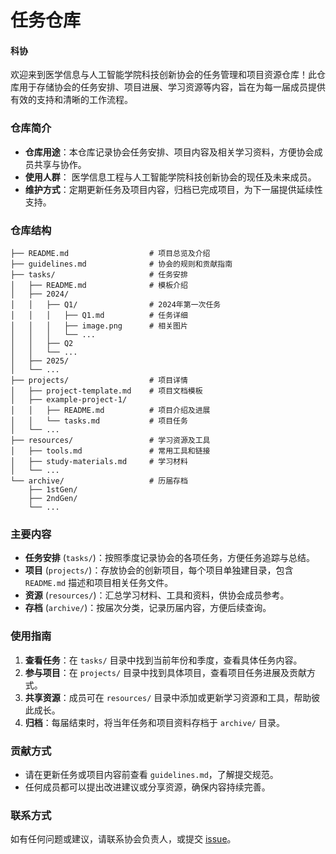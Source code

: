 # 任务仓库

#### 科协 

欢迎来到医学信息与人工智能学院科技创新协会的任务管理和项目资源仓库！此仓库用于存储协会的任务安排、项目进展、学习资源等内容，旨在为每一届成员提供有效的支持和清晰的工作流程。

### 仓库简介
- **仓库用途**：本仓库记录协会任务安排、项目内容及相关学习资料，方便协会成员共享与协作。
- **使用人群**：
医学信息工程与人工智能学院科技创新协会的现任及未来成员。
- **维护方式**：定期更新任务及项目内容，归档已完成项目，为下一届提供延续性支持。

### 仓库结构
```plaintext
├── README.md                  # 项目总览及介绍
├── guidelines.md              # 协会的规则和贡献指南
├── tasks/                     # 任务安排
│   ├── README.md              # 模板介绍
│   ├── 2024/
│   │   ├── Q1/                # 2024年第一次任务
│   │   │   ├── Q1.md          # 任务详细   
│   │   │   ├── image.png      # 相关图片
│   │   │   └── ...        
│   │   ├── Q2
│   │   └── ...
│   ├── 2025/
│   └── ...
├── projects/                  # 项目详情
│   ├── project-template.md    # 项目文档模板
│   ├── example-project-1/     
│   │   ├── README.md          # 项目介绍及进展
│   │   └── tasks.md           # 项目任务
│   └── ...
├── resources/                 # 学习资源及工具
│   ├── tools.md               # 常用工具和链接
│   ├── study-materials.md     # 学习材料
│   └── ...
└── archive/                   # 历届存档
    ├── 1stGen/
    ├── 2ndGen/
    └── ...
```
### 主要内容
- **任务安排** (`tasks/`)：按照季度记录协会的各项任务，方便任务追踪与总结。
- **项目** (`projects/`)：存放协会的创新项目，每个项目单独建目录，包含 `README.md` 描述和项目相关任务文件。
- **资源** (`resources/`)：汇总学习材料、工具和资料，供协会成员参考。
- **存档** (`archive/`)：按届次分类，记录历届内容，方便后续查询。

### 使用指南
1. **查看任务**：在 `tasks/` 目录中找到当前年份和季度，查看具体任务内容。
2. **参与项目**：在 `projects/` 目录中找到具体项目，查看项目任务进展及贡献方式。
3. **共享资源**：成员可在 `resources/` 目录中添加或更新学习资源和工具，帮助彼此成长。
4. **归档**：每届结束时，将当年任务和项目资料存档于 `archive/` 目录。

### 贡献方式
- 请在更新任务或项目内容前查看 `guidelines.md`，了解提交规范。
- 任何成员都可以提出改进建议或分享资源，确保内容持续完善。

### 联系方式
如有任何问题或建议，请联系协会负责人，或提交 [issue](https://github.com/huasiyue/MedAI-Innovation-Hub/issues)。
